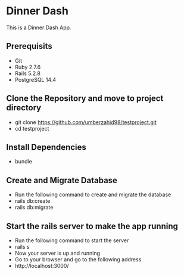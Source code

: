 # Dinner Dash
This is a Dinner Dash App.
## Prerequisits
  * Git
  * Ruby 2.7.6
  * Rails 5.2.8
  * PostgreSQL 14.4
## Clone the Repository and move to project directory
  * git clone https://github.com/umberzahid98/testproject.git
  * cd testproject
## Install Dependencies
  * bundle
## Create and Migrate Database
  * Run the following command to create and migrate the database
  * rails db:create
  * rails db:migrate
## Start the rails server to make the app running
  * Run the following command to start the server
  * rails s
  * Now your server is up and running
  * Go to your browser and go to the following address
  * http://localhost:3000/









